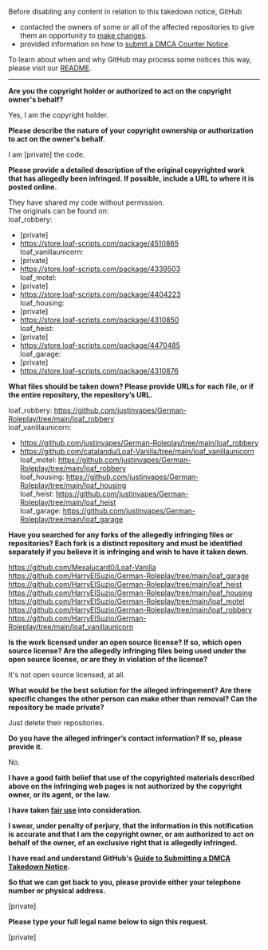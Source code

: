 Before disabling any content in relation to this takedown notice, GitHub
- contacted the owners of some or all of the affected repositories to give them an opportunity to [make changes](https://docs.github.com/en/github/site-policy/dmca-takedown-policy#a-how-does-this-actually-work).
- provided information on how to [submit a DMCA Counter Notice](https://docs.github.com/en/articles/guide-to-submitting-a-dmca-counter-notice).

To learn about when and why GitHub may process some notices this way, please visit our [README](https://github.com/github/dmca/blob/master/README.md).

---

**Are you the copyright holder or authorized to act on the copyright owner's behalf?**

Yes, I am the copyright holder.

**Please describe the nature of your copyright ownership or authorization to act on the owner's behalf.**

I am [private] the code.

**Please provide a detailed description of the original copyrighted work that has allegedly been infringed. If possible, include a URL to where it is posted online.**

They have shared my code without permission.  
The originals can be found on:  
loaf_robbery:  
* [private]  
* https://store.loaf-scripts.com/package/4510865  
loaf_vanillaunicorn:  
* [private]  
* https://store.loaf-scripts.com/package/4339503  
loaf_motel:  
* [private]  
* https://store.loaf-scripts.com/package/4404223  
loaf_housing:  
* [private]  
* https://store.loaf-scripts.com/package/4310850  
loaf_heist:  
* [private]  
* https://store.loaf-scripts.com/package/4470485  
loaf_garage:  
* [private]  
* https://store.loaf-scripts.com/package/4310876

**What files should be taken down? Please provide URLs for each file, or if the entire repository, the repository’s URL.**

loaf_robbery: https://github.com/justinvapes/German-Roleplay/tree/main/loaf_robbery  
loaf_vanillaunicorn:  
* https://github.com/justinvapes/German-Roleplay/tree/main/loaf_robbery  
* https://github.com/catalandu/Loaf-Vanilla/tree/main/loaf_vanillaunicorn  
loaf_motel: https://github.com/justinvapes/German-Roleplay/tree/main/loaf_robbery  
loaf_housing: https://github.com/justinvapes/German-Roleplay/tree/main/loaf_housing  
loaf_heist: https://github.com/justinvapes/German-Roleplay/tree/main/loaf_heist  
loaf_garage: https://github.com/justinvapes/German-Roleplay/tree/main/loaf_garage

**Have you searched for any forks of the allegedly infringing files or repositories? Each fork is a distinct repository and must be identified separately if you believe it is infringing and wish to have it taken down.**

https://github.com/Mexalucard0/Loaf-Vanilla  
https://github.com/HarryElSuzio/German-Roleplay/tree/main/loaf_garage  
https://github.com/HarryElSuzio/German-Roleplay/tree/main/loaf_heist  
https://github.com/HarryElSuzio/German-Roleplay/tree/main/loaf_housing  
https://github.com/HarryElSuzio/German-Roleplay/tree/main/loaf_motel  
https://github.com/HarryElSuzio/German-Roleplay/tree/main/loaf_robbery  
https://github.com/HarryElSuzio/German-Roleplay/tree/main/loaf_vanillaunicorn

**Is the work licensed under an open source license? If so, which open source license? Are the allegedly infringing files being used under the open source license, or are they in violation of the license?**

It's not open source licensed, at all.

**What would be the best solution for the alleged infringement? Are there specific changes the other person can make other than removal? Can the repository be made private?**

Just delete their repositories.

**Do you have the alleged infringer’s contact information? If so, please provide it.**

No.

**I have a good faith belief that use of the copyrighted materials described above on the infringing web pages is not authorized by the copyright owner, or its agent, or the law.**

**I have taken <a href="https://www.lumendatabase.org/topics/22">fair use</a> into consideration.**

**I swear, under penalty of perjury, that the information in this notification is accurate and that I am the copyright owner, or am authorized to act on behalf of the owner, of an exclusive right that is allegedly infringed.**

**I have read and understand GitHub's <a href="https://docs.github.com/articles/guide-to-submitting-a-dmca-takedown-notice/">Guide to Submitting a DMCA Takedown Notice</a>.**

**So that we can get back to you, please provide either your telephone number or physical address.**

[private]  

**Please type your full legal name below to sign this request.**

[private]
